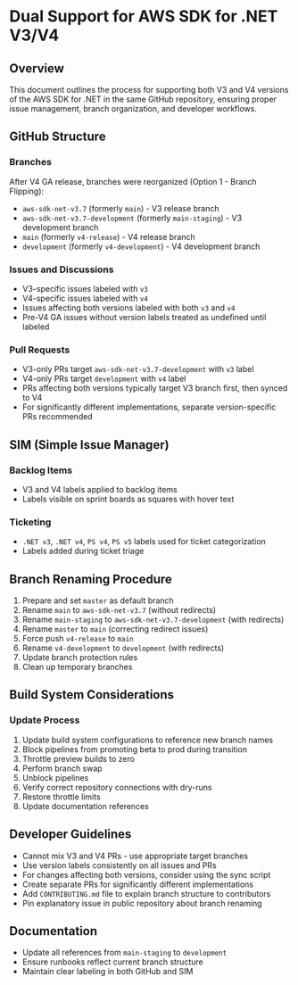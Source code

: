 # Dual Support for AWS SDK for .NET V3/V4

## Overview
This document outlines the process for supporting both V3 and V4 versions of the AWS SDK for .NET in the same GitHub repository, ensuring proper issue management, branch organization, and developer workflows.

## GitHub Structure

### Branches
After V4 GA release, branches were reorganized (Option 1 - Branch Flipping):
- `aws-sdk-net-v3.7` (formerly `main`) - V3 release branch
- `aws-sdk-net-v3.7-development` (formerly `main-staging`) - V3 development branch
- `main` (formerly `v4-release`) - V4 release branch
- `development` (formerly `v4-development`) - V4 development branch

### Issues and Discussions
- V3-specific issues labeled with `v3`
- V4-specific issues labeled with `v4`
- Issues affecting both versions labeled with both `v3` and `v4`
- Pre-V4 GA issues without version labels treated as undefined until labeled

### Pull Requests
- V3-only PRs target `aws-sdk-net-v3.7-development` with `v3` label
- V4-only PRs target `development` with `v4` label
- PRs affecting both versions typically target V3 branch first, then synced to V4
- For significantly different implementations, separate version-specific PRs recommended

## SIM (Simple Issue Manager)

### Backlog Items
- V3 and V4 labels applied to backlog items
- Labels visible on sprint boards as squares with hover text

### Ticketing
- `.NET v3`, `.NET v4`, `PS v4`, `PS v5` labels used for ticket categorization
- Labels added during ticket triage

## Branch Renaming Procedure

1. Prepare and set `master` as default branch
2. Rename `main` to `aws-sdk-net-v3.7` (without redirects)
3. Rename `main-staging` to `aws-sdk-net-v3.7-development` (with redirects)
4. Rename `master` to `main` (correcting redirect issues)
5. Force push `v4-release` to `main`
6. Rename `v4-development` to `development` (with redirects)
7. Update branch protection rules
8. Clean up temporary branches

## Build System Considerations

### Update Process
1. Update build system configurations to reference new branch names
2. Block pipelines from promoting beta to prod during transition
3. Throttle preview builds to zero
4. Perform branch swap
5. Unblock pipelines
6. Verify correct repository connections with dry-runs
7. Restore throttle limits
8. Update documentation references

## Developer Guidelines

- Cannot mix V3 and V4 PRs - use appropriate target branches
- Use version labels consistently on all issues and PRs
- For changes affecting both versions, consider using the sync script
- Create separate PRs for significantly different implementations
- Add `CONTRIBUTING.md` file to explain branch structure to contributors
- Pin explanatory issue in public repository about branch renaming

## Documentation
- Update all references from `main-staging` to `development`
- Ensure runbooks reflect current branch structure
- Maintain clear labeling in both GitHub and SIM